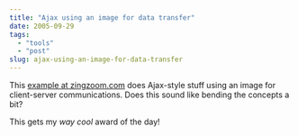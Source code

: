 ```yaml
---
title: "Ajax using an image for data transfer"
date: 2005-09-29
tags: 
  - "tools"
  - "post"
slug: ajax-using-an-image-for-data-transfer
---
```


This [example at zingzoom.com](http://zingzoom.com/ajax/ajax_with_image.php) does Ajax-style stuff using an image for client-server communications. Does this sound like bending the concepts a bit?

This gets my _way cool_ award of the day!
